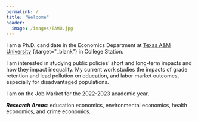 ```yaml
---
permalink: /
title: "Welcome"
header:
  image: /images/TAMU.jpg
---
```


I am a Ph.D. candidate in the Economics Department at [Texas A&M University](https://liberalarts.tamu.edu/economics/) {:target="_blank"} in College Station.

I am interested in studying public policies’ short and long-term impacts and how they impact inequality. My current work studies the impacts of grade retention and lead pollution on education, and labor market outcomes, especially for disadvantaged populations.

I am on the Job Market for the 2022-2023 academic year.

***Research Areas***: education economics, environmental economics, health economics, and crime economics.


